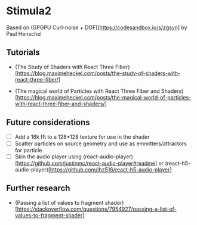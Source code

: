# Stimula2

Based on (GPGPU Curl-noise + DOF)[https://codesandbox.io/s/zgsyn] by Paul Henschel

## Tutorials

- (The Study of Shaders with React Three Fiber)[https://blog.maximeheckel.com/posts/the-study-of-shaders-with-react-three-fiber/]

- (The magical world of Particles with React Three Fiber and Shaders)[https://blog.maximeheckel.com/posts/the-magical-world-of-particles-with-react-three-fiber-and-shaders/]

## Future considerations

- [ ] Add a 16k fft to a 128\*128 texture for use in the shader
- [ ] Scatter particles on source geometry and use as emmitters/attractors for particle
- [ ] Skin the audio player using (react-audio-player)[https://github.com/justinmc/react-audio-player#readme] or (react-h5-audio-player)[https://github.com/lhz516/react-h5-audio-player]

## Further research

- (Passing a list of values to fragment shader)[https://stackoverflow.com/questions/7954927/passing-a-list-of-values-to-fragment-shader]
